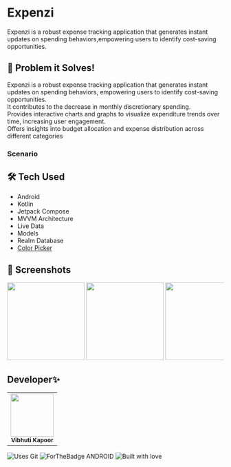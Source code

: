 # Expenzi

Expenzi is a robust expense tracking application that generates instant updates on spending behaviors,empowering users to 
identify cost-saving opportunities.

## 🎯 Problem it Solves!


  <summary>Expenzi is a robust expense tracking application that generates instant updates on spending behaviors, empowering users to identify cost-saving opportunities.</summary>
  
  <summary> It contributes to the decrease in monthly discretionary spending.</summary>
  
  <summary>Provides interactive charts and graphs to visualize expenditure trends over time, increasing user engagement.</summary>
  
  <summary>Offers insights into budget allocation and expense distribution across different categories</summary>

### Scenario

## 🛠 Tech Used
- Android
- Kotlin
- Jetpack Compose
- MVVM Architecture
- Live Data 
- Models
- Realm Database
- [Color Picker](https://github.com/skydoves/colorpicker-compose)

## 📸 Screenshots

<div style="overflow-x: auto; white-space: nowrap;">
  
  <img src="https://github.com/user-attachments/assets/b7530351-1205-4284-9edd-f3d49a1efd1e" width="180">
  <img src="https://github.com/user-attachments/assets/d4fc7a43-3f3b-4e4e-aafe-791b133a6fce" width="180">
<img src="https://github.com/user-attachments/assets/eb5a930f-8478-45ed-80db-f32c861fb835" width="180">
<img src="https://github.com/user-attachments/assets/b7ab68ea-3540-4e67-bc43-21988510cef5" width="180">
<img src="https://github.com/user-attachments/assets/b8b88382-89fc-4620-85ac-e5403f46a7fe" width="180">
<img src="https://github.com/user-attachments/assets/3a181966-4925-4377-9498-b97dfc547883" width="180">
<img src="https://github.com/user-attachments/assets/8313536d-e504-4d45-9a35-89bca6016c47" width="180">
  
</div>

## Developer✨


<table>
  <tbody><tr>
    <td align="center"><a href="https://github.com/vibhuti2201"><img alt="" src="https://avatars.githubusercontent.com/vibhuti2201" width="100px;"><br><sub><b>Vibhuti Kapoor </b></sub></a></td>
  </tr>
</tbody></table>

![Uses Git](https://forthebadge.com/images/badges/uses-git.svg)
![ForTheBadge ANDROID](https://forthebadge.com/images/badges/built-for-android.svg)
![Built with love](https://forthebadge.com/images/badges/built-with-love.svg)
